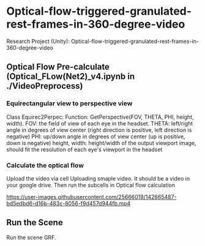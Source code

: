# Optical-flow-triggered-granulated-rest-frames-in-360-degree-video
Research Project (Unity): Optical-flow-triggered-granulated-rest-frames-in-360-degree-video

## Optical Flow Pre-calculate (Optical_FLow(Net2)_v4.ipynb in ./VideoPreprocess)
### Equirectangular view to perspective view
Class Equirec2Perpec: Function: GetPerspective(FOV, THETA, PHI, height, width).
FOV: the field of view of each eye in the headset.
THETA: left/right angle in degrees of view center (right direction is positive, left direction is negative)
PHI: up/down angle in degrees of view center (up is positive, down is negative)
height, width: height/width of the output viewport image, should fit the resolution of each eye's viewport in the headset

### Calculate the optical flow
Upload the video via cell Uploading smaple video. It should be a video in your google drive. Then run the subcells in Optical flow calculation


https://user-images.githubusercontent.com/25666019/142665487-bd5edbd6-d16b-483c-8056-f9d457d944fb.mp4


## Run the Scene

Run the scene GRF.
